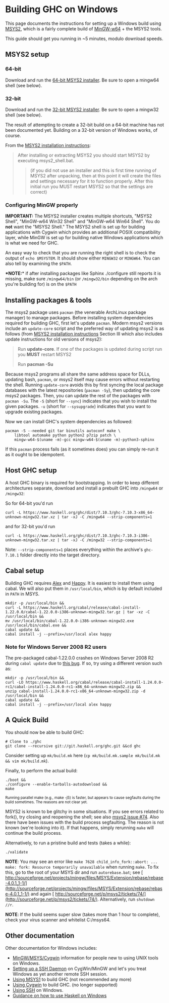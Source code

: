 # Building GHC on Windows


This page documents the instructions for setting up a Windows build using [ MSYS2](http://sourceforge.net/projects/msys2/), which is a fairly complete build of [ MinGW-w64](http://mingw-w64.org/) + the MSYS2 tools.


This guide should get you running in \~5 minutes, modulo download speeds.

## MSYS2 setup

### 64-bit


Download and run the [ 64-bit MSYS2 installer](http://sourceforge.net/projects/msys2/files/latest/download). Be sure to open a mingw64 shell (see below).

### 32-bit


Download and run the [ 32-bit MSYS2 installer](http://sourceforge.net/projects/msys2/files/Base/i686/). Be sure to open a mingw32 shell (see below).


The result of attempting to create a 32-bit build on a 64-bit machine has not been documented yet. Building on a 32-bit version of Windows works, of course.


From the [ MSYS2 installation instructions](http://sourceforge.net/p/msys2/wiki/MSYS2%20installation/):

>
> After installing or extracting MSYS2 you should start MSYS2 by executing msys2_shell.bat.
>
> >
> > (if you did not use an installer and this is first time running of MSYS2 after unpacking, then at this point it will create the files and settings necessary for it to function properly. After this initial run you MUST restart MSYS2 so that the settings are correct)

### Configuring MinGW properly

**IMPORTANT:** The MSYS2 installer creates multiple shortcuts, "MSYS2 Shell", "MinGW-w64 Win32 Shell" and "MinGW-w64 Win64 Shell". You do **not** want the "MSYS2 Shell." The MSYS2 shell is set up for building applications with Cygwin which provides an additional POSIX compatibility layer, while MinGW is set up for building native Windows applications which is what we need for GHC.


An easy way to check that you are running the right shell is to check the output of `echo $MSYSTEM`. It should show either `MINGW32` or `MINGW64`. You can also tell by examining the `$PATH`.

**\*NOTE:**\* if after installing packages like Sphinx ./configure still reports it is missing, make sure `/mingw64/bin` (or `/mingw32/bin` depending on the arch you're building for)  is on the `$PATH`

## Installing packages & tools


The msys2 package uses `pacman` (the venerable ArchLinux package manager) to manage packages. Before installing system dependencies required for building GHC, first let's update `pacman`. Modern msys2 versions include an `update-core` script and the preferred way of updating msys2 is as follows (from [ MSYS2 installation instructions](http://sourceforge.net/p/msys2/wiki/MSYS2%20installation/) Section III which also includes update instructions for old versions of msys2):

>
> Run **update-core**. If one of the packages is updated during script run you **MUST** restart MSYS2
>
>
> Run **pacman -Su**


Because msys2 programs all share the same address space for DLLs, updating bash, `pacman`, or msys2 itself may cause errors without restarting the shell. Running `update-core` avoids this by first syncing the local package databases with the latest repositories (`pacman -Sy`), then updating the core msys2 packages. Then, you can update the rest of the packages with `pacman -Su`. The `-S` (short for `--sync`) indicates that you wish to install the given packages. `-u` (short for `--sysupgrade`) indicates that you want to upgrade existing packages.


Now we can install GHC's system dependencies as followed:

```
pacman -S --needed git tar binutils autoconf make \
    libtool automake python python2 p7zip patch \
    mingw-w64-$(uname -m)-gcc mingw-w64-$(uname -m)-python3-sphinx
```


If this `pacman` process fails (as it sometimes does) you can simply re-run it as it ought to be idempotent.

## Host GHC setup


A host GHC binary is required for bootstrapping. In order to keep different architectures separate, download and install a prebuilt GHC into `/mingw64` or `/mingw32`:


So for 64-bit you'd run

```
curl -L https://www.haskell.org/ghc/dist/7.10.3/ghc-7.10.3-x86_64-unknown-mingw32.tar.xz | tar -xJ -C /mingw64 --strip-components=1
```


and for 32-bit you'd run

```
curl -L https://www.haskell.org/ghc/dist/7.10.3/ghc-7.10.3-i386-unknown-mingw32.tar.xz | tar -xJ -C /mingw32 --strip-components=1
```


Note: `--strip-components=1` places everything within the archive's `ghc-7.10.1` folder directly into the target directory.

## Cabal setup


Building GHC requires [ Alex](http://www.haskell.org/alex/) and [ Happy](http://www.haskell.org/happy/). It is easiest to install them using cabal. We will also put them in `/usr/local/bin`, which is by default included in `PATH` in MSYS.

```
mkdir -p /usr/local/bin &&
curl -L https://www.haskell.org/cabal/release/cabal-install-1.22.0.0/cabal-1.22.0.0-i386-unknown-mingw32.tar.gz | tar -xz -C /usr/local/bin &&
mv /usr/local/bin/cabal-1.22.0.0-i386-unknown-mingw32.exe /usr/local/bin/cabal.exe &&
cabal update &&
cabal install -j --prefix=/usr/local alex happy
```

### Note for Windows Server 2008 R2 users


The pre-packaged cabal-1.22.0.0 crashes on Windows Server 2008 R2 during `cabal update` due to [ this bug](https://github.com/haskell/cabal/issues/2331).  If so, try using a different version such as:

```
mkdir -p /usr/local/bin &&
curl -LO https://www.haskell.org/cabal/release/cabal-install-1.24.0.0-rc1/cabal-install-1.24.0.0-rc1-x86_64-unknown-mingw32.zip &&
unzip cabal-install-1.24.0.0-rc1-x86_64-unknown-mingw32.zip -d /usr/local/bin &&
cabal update &&
cabal install -j --prefix=/usr/local alex happy
```

## A Quick Build


You should now be able to build GHC:

```
# Clone to ./ghc
git clone --recursive git://git.haskell.org/ghc.git &&cd ghc
```


Consider setting up `mk/build.mk` here (`cp mk/build.mk.sample mk/build.mk && vim mk/build.mk`).


Finally, to perform the actual build:

```
./boot &&
./configure --enable-tarballs-autodownload &&
make
```

<sub>Running parallel make (e.g., make -j5) is faster, but appears to cause segfaults during the build sometimes. The reasons are not clear yet.</sub>


MSYS2 is known to be glitchy in some situations. If you see errors related to fork(), try closing and reopening the shell; see also [ msys2 issue \#74](http://sourceforge.net/p/msys2/tickets/74/). Also there have been issues with the build process segfaulting. The reason is not known (we're looking into it). If that happens, simply rerunning `make` will continue the build process.


Alternatively, to run a pristine build and tests (takes a while):

```
./validate
```

**NOTE**: You may see an error like `make 7628 child_info_fork::abort: ... make: fork: Resource temporarily unavailable` when running `make`. To fix this, go to the root of your MSYS dir and run `autorebase.bat`; see [ http://sourceforge.net/projects/mingw/files/MSYS/Extension/rebase/rebase-4.0.1_1-1/](http://sourceforge.net/projects/mingw/files/MSYS/Extension/rebase/rebase-4.0.1_1-1/) and again [ http://sourceforge.net/p/msys2/tickets/74/](http://sourceforge.net/p/msys2/tickets/74/). Alternatively, run `shutdown //r`.

**NOTE**: If the build seems super slow (takes more than 1 hour to complete), check your virus scanner and whitelist C:/msys64.

## Other documentation


Other documentation for Windows includes:

- [MinGW/MSYS/Cygwin](building/platforms/windows) information for people new to using UNIX tools on Windows.
- [Setting up a SSH Daemon](building/windows/sshd) on CygWin/MinGW and let's you treat Windows as yet another remote SSH session.
- [Using MSYS1](building/preparation/windows/msy-s1) to build GHC (not recommended any more)
- [Using Cygwin](building/windows/cygwin) to build GHC. (no longer supported)
- [Using SSH](building/windows/ssh) on Windows.
- [ Guidance on how to use Haskell on Windows](http://www.haskell.org/haskellwiki/Windows)